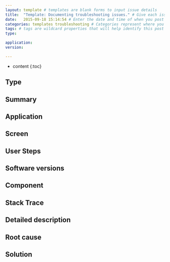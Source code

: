 ```yaml
---
layout: template # templates are blank forms to input issue details
title:  "Template: Documenting troubleshooting issues." # Give each issue/report a descriptive title
date:   2015-09-18 15:14:54 # Enter the date and time of when you post this issue/report YYYT-MM-DD HH:MM:SS
categories: templates troubleshooting # Categories represent where you want this post to show up in the wiki ( choose from: bizdev, configuration, templates, dev, how_to, troubleshooting)
tags: # tags are wildcard properties that will help identify this post in searches with more specificity
type:

application:
version:

---
```

* content
{:toc}


## Type

## Summary

## Application

## Screen

## User Steps

## Software versions

## Component

## Stack Trace

## Detailed description

## Root cause

## Solution
